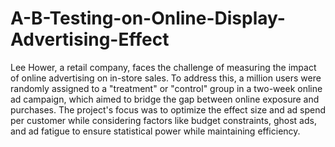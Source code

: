 # A-B-Testing-on-Online-Display-Advertising-Effect
Lee Hower, a retail company, faces the challenge of measuring the impact of online advertising on in-store sales. To address this, a million users were randomly assigned to a "treatment" or "control" group in a two-week online ad campaign, which aimed to bridge the gap between online exposure and purchases. The project's focus was to optimize the effect size and ad spend per customer while considering factors like budget constraints, ghost ads, and ad fatigue to ensure statistical power while maintaining efficiency.
